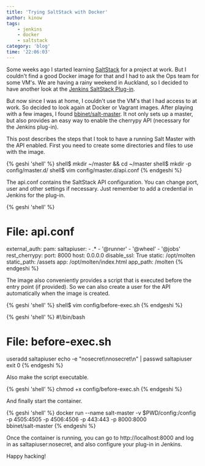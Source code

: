 ```yaml
---
title: 'Trying SaltStack with Docker'
author: kinow
tags:
    - jenkins
    - docker
    - saltstack
category: 'blog'
time: '22:06:03'
---
```


Some weeks ago I started learning [SaltStack](http://saltstack.com/) for a project at work. But I couldn't
find a good Docker image for that and I had to ask the Ops team for some VM's. We
are having a rainy weekend in Auckland, so I decided to have another look at the
[Jenkins SaltStack Plug-in](https://wiki.jenkins-ci.org/display/JENKINS/saltstack-plugin).

But now since I was at home, I couldn't use the VM's that I had access to at
work. So decided to look again at Docker or Vagrant images. After playing
with a few images, I found [bbinet/salt-master](https://hub.docker.com/r/bbinet/salt-master/).
It not only sets up a master, but also provides an easy way to enable the cherrypy
API (necessary for the Jenkins plug-in).

This post describes the steps that I took to have a running Salt Master with the API
enabled. First you need to create some directories and files to use with the image.

{% geshi 'shell' %}
shell$ mkdir ~/master && cd ~/master
shell$ mkdir -p config/master.d/
shell$ vim config/master.d/api.conf
{% endgeshi %}

The api.conf contains the SaltStack API configuration. You can change port, user
and other settings if necessary. Just remember to add a credential in Jenkins
for the plug-in.

{% geshi 'shell' %}
# File: api.conf
external_auth:
  pam:
    saltapiuser:
      - .*
      - '@runner'
      - '@wheel'
      - '@jobs'
rest_cherrypy:
  port: 8000
  host: 0.0.0.0
  disable_ssl: True
  static: /opt/molten
  static_path: /assets
  app: /opt/molten/index.html
  app_path: /molten
{% endgeshi %}

The image also conveniently provides a script that is executed before the
entry point (if provided). So we can also create a user for the API automatically
when the image is created.

{% geshi 'shell' %}
shell$ vim config/before-exec.sh
{% endgeshi %}

{% geshi 'shell' %}
#!/bin/bash
# File: before-exec.sh
useradd saltapiuser
echo -e "nosecret\nnosecret\n" | passwd saltapiuser
exit 0
{% endgeshi %}

Also make the script executable.

{% geshi 'shell' %}
chmod +x config/before-exec.sh
{% endgeshi %}

And finally start the container.

{% geshi 'shell' %}
docker run --name salt-master -v $PWD/config:/config \
    -p 4505:4505 -p 4506:4506 -p 443:443 -p 8000:8000 \
    bbinet/salt-master
{% endgeshi %}

Once the container is running, you can go to http://localhost:8000 and
log in as saltapiuser:nosecret, and also configure your plug-in
in Jenkins.

Happy hacking!

